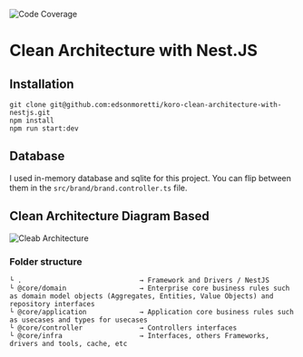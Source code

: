 ![Code Coverage](https://img.shields.io/badge/coverage-96%25-green?style=flat-square)

# Clean Architecture with Nest.JS

## Installation

```
git clone git@github.com:edsonmoretti/koro-clean-architecture-with-nestjs.git
npm install
npm run start:dev
```

## Database

I used in-memory database and sqlite for this project. You can flip between them in the `src/brand/brand.controller.ts` file.

## Clean Architecture Diagram Based

![Cleab Architecture](https://blog.cleancoder.com/uncle-bob/images/2012-08-13-the-clean-architecture/CleanArchitecture.jpg)

### Folder structure
```
└ .                             → Framework and Drivers / NestJS
└ @core/domain                  → Enterprise core business rules such as domain model objects (Aggregates, Entities, Value Objects) and repository interfaces
└ @core/application             → Application core business rules such as usecases and types for usecases
└ @core/controller              → Controllers interfaces
└ @core/infra                   → Interfaces, others Frameworks, drivers and tools, cache, etc
```

